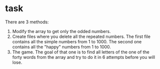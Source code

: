 # task
There are 3 methods:

1. Modify the array to get only the odded numbers.
2. Create files where you delete all the repeated numbers. The first file contains all the simple numbers from 1 to 1000.
   The second one contains all the "happy" numbers from 1 to 1000.
3. The game. The goal of that one is to find all letters of the one of the forty words from the array
   and try to do it in 6 attempts before you will lose.

